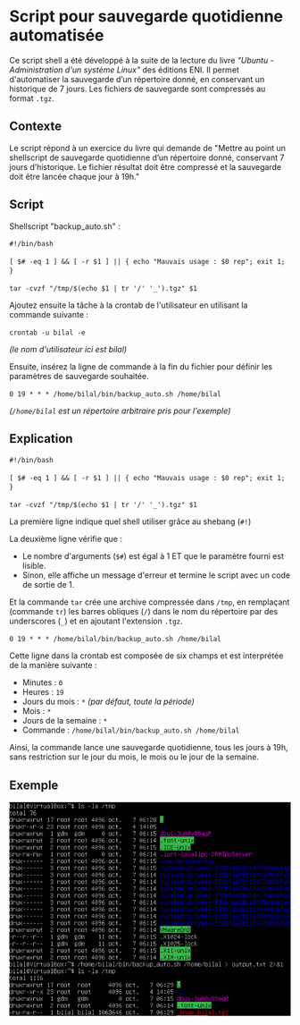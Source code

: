 # Script pour sauvegarde quotidienne automatisée

Ce script shell a été développé à la suite de la lecture du livre _"Ubuntu - Administration d'un système Linux"_ des éditions ENI. Il permet d'automatiser la sauvegarde d’un répertoire donné, en conservant un historique de 7 jours. Les fichiers de sauvegarde sont compressés au format `.tgz`.


## Contexte

Le script répond à un exercice du livre qui demande de "Mettre au point un shellscript de sauvegarde quotidienne d’un répertoire donné, conservant 7 jours d’historique. Le fichier résultat doit être compressé et la sauvegarde doit être lancée chaque jour à 19h." 


## Script

Shellscript "backup_auto.sh" :

```
#!/bin/bash

[ $# -eq 1 ] && [ -r $1 ] || { echo "Mauvais usage : $0 rep"; exit 1; }

tar -cvzf "/tmp/$(echo $1 | tr '/' '_').tgz" $1
```


Ajoutez ensuite la tâche à la crontab de l'utilisateur en utilisant la commande suivante :

`crontab -u bilal -e` 

*(le nom d'utilisateur ici est bilal)*


Ensuite, insérez la ligne de commande à la fin du fichier pour définir les paramètres de sauvegarde souhaitée.

`0 19 * * * /home/bilal/bin/backup_auto.sh /home/bilal`

*(`/home/bilal` est un répertoire arbitraire pris pour l'exemple)*


## Explication

```
#!/bin/bash

[ $# -eq 1 ] && [ -r $1 ] || { echo "Mauvais usage : $0 rep"; exit 1; }

tar -cvzf "/tmp/$(echo $1 | tr '/' '_').tgz" $1
```

La première ligne indique quel shell utiliser grâce au shebang (`#!`)

La deuxième ligne vérifie que :

- Le nombre d'arguments (`$#`) est égal à 1 ET que le paramètre fourni est lisible.
- Sinon, elle affiche un message d'erreur et termine le script avec un code de sortie de 1.

Et la commande `tar` crée une archive compressée dans `/tmp`, en remplaçant (commande `tr`) les barres obliques (`/`) dans le nom du répertoire par des underscores (`_`) et en ajoutant l'extension `.tgz`.

`0 19 * * * /home/bilal/bin/backup_auto.sh /home/bilal`

Cette ligne dans la crontab est composée de six champs et est interprétée de la manière suivante :

- Minutes : `0`
- Heures : `19`
- Jours du mois : `*` *(par défaut, toute la période)*
- Mois : `*`
- Jours de la semaine : `*`
- Commande : `/home/bilal/bin/backup_auto.sh /home/bilal`

Ainsi, la commande lance une sauvegarde quotidienne, tous les jours à 19h, sans restriction sur le jour du mois, le mois ou le jour de la semaine.


## Exemple

![Exemple](exemple.png)
